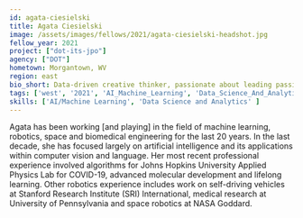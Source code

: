 ```yaml
---
id: agata-ciesielski
title: Agata Ciesielski
image: /assets/images/fellows/2021/agata-ciesielski-headshot.jpg
fellow_year: 2021
project: ["dot-its-jpo"]
agency: ["DOT"]
hometown: Morgantown, WV
region: east
bio_short: Data-driven creative thinker, passionate about leading passionate teams.
tags: ['west', '2021', 'AI_Machine_Learning', 'Data_Science_And_Analytics', 'active']
skills: ['AI/Machine Learning', 'Data Science and Analytics' ]
---
```

Agata has been working [and playing] in the field of machine learning, robotics, space and biomedical engineering for the last 20 years. In the last decade, she has focused largely on artificial intelligence and its applications within computer vision and language. Her most recent professional experience involved algorithms for Johns Hopkins University Applied Physics Lab for COVID-19, advanced molecular development and lifelong learning. Other robotics experience includes work on self-driving vehicles at Stanford Research Institute (SRI) International, medical research at University of Pennsylvania and space robotics at NASA Goddard.
